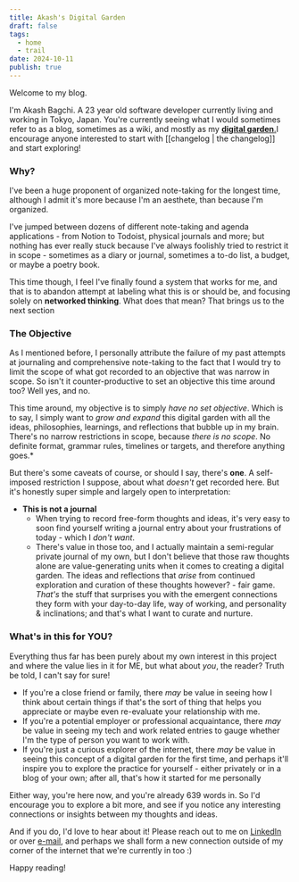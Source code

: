 ```yaml
---
title: Akash's Digital Garden
draft: false
tags:
  - home
  - trail
date: 2024-10-11
publish: true
---
```


Welcome to my blog.

I'm Akash Bagchi. A 23 year old software developer currently living and working in Tokyo, Japan. You're currently seeing what I would sometimes refer to as a blog, sometimes as a wiki, and mostly as my [**digital garden**.](https://jzhao.xyz/posts/networked-thought)I encourage anyone interested to start with [[changelog | the changelog]] and start exploring!

### Why?
I've been a huge proponent of organized note-taking for the longest time, although I admit it's more because I'm an aesthete, than because I'm organized.

I've jumped between dozens of different note-taking and agenda applications - from Notion to Todoist, physical journals and more; but nothing has ever really stuck because I've always foolishly tried to restrict it in scope - sometimes as a diary or journal, sometimes a to-do list, a budget, or maybe a poetry book.

This time though, I feel I've finally found a system that works for me, and that is to abandon attempt at labeling what this is or should be, and focusing solely on **networked thinking**. What does that mean? That brings us to the next section 

### The Objective
As I mentioned before, I personally attribute the failure of my past attempts at journaling and comprehensive note-taking to the fact that I would try to limit the scope of what got recorded to an objective that was narrow in scope. So isn't it counter-productive to set an objective this time around too? Well yes, and no.

This time around, my objective is to simply *have no set objective*. Which is to say, I simply want to *grow and expand* this digital garden with all the ideas, philosophies, learnings, and reflections that bubble up in my brain. There's no narrow restrictions in scope, because *there is no scope*. No definite format, grammar rules, timelines or targets, and therefore anything goes.*

But there's some caveats of course, or should I say, there's **one**. A self-imposed restriction I suppose, about what *doesn't* get recorded here. But it's honestly super simple and largely open to interpretation:
- **This is not a journal**
	- When trying to record free-form thoughts and ideas, it's very easy to soon find yourself writing a journal entry about your frustrations of today - which I *don't want*.
	- There's value in those too, and I actually maintain a semi-regular private journal of my own, but I don't believe that those raw thoughts alone are value-generating units when it comes to creating a digital garden.
The ideas and reflections that *arise* from continued exploration and curation of these thoughts however? - fair game. *That's* the stuff that surprises you with the emergent connections they form with your day-to-day life, way of working, and personality & inclinations; and that's what I want to curate and nurture.

### What's in this for YOU?
Everything thus far has been purely about my own interest in this project and where the value lies in it for ME, but what about *you*, the reader? Truth be told, I can't say for sure! 
- If you're a close friend or family, there *may* be value in seeing how I think about certain things if that's the sort of thing that helps you appreciate or maybe even re-evaluate your relationship with me.
- If you're a potential employer or professional acquaintance, there *may* be value in seeing my tech and work related entries to gauge whether I'm the type of person you want to work with.
- If you're just a curious explorer of the internet, there *may* be value in seeing this concept of a digital garden for the first time, and perhaps it'll inspire you to explore the practice for yourself - either privately or in a blog of your own; after all, that's how it started for me personally

Either way, you're here now, and you're already 639 words in. So I'd encourage you to explore a bit more, and see if you notice any interesting connections or insights between my thoughts and ideas. 

And if you do, I'd love to hear about it! Please reach out to me on [LinkedIn](http://linkedin.com/in/akashbagchi) or over [e-mail](mailto:bagchiakash@icloud.com), and perhaps we shall form a new connection outside of my corner of the internet that we're currently in too :)

Happy reading! 